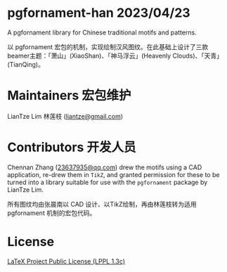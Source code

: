 # pgfornament-han 2023/04/23
A pgfornament library for Chinese traditional motifs and patterns.

以 pgfornament 宏包的机制，实现绘制汉风图纹。在此基础上设计了三款beamer主题：「萧山」(XiaoShan)、「神马浮云」(Heavenly Clouds)、「天青」(TianQing)。

# Maintainers 宏包维护
LianTze Lim 林莲枝 (liantze@gmail.com)

# Contributors 开发人员
Chennan Zhang (23637935@qq.com) drew the motifs using a CAD application,
re-drew them in `TikZ`, and granted permission for these to be turned into
a library suitable for use with the `pgfornament` package by LianTze Lim.

所有图纹均由张晨南以 CAD 设计、以TikZ绘制，再由林莲枝转为适用 pgfornament 机制的宏包代码。

# License
[LaTeX Project Public License (LPPL 1.3c)](https://www.latex-project.org/lppl/lppl-1-3c/)
